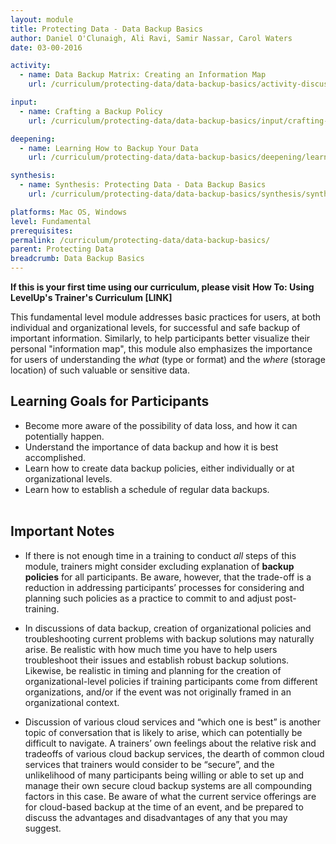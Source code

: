 ```yaml
---
layout: module
title: Protecting Data - Data Backup Basics
author: Daniel O'Clunaigh, Ali Ravi, Samir Nassar, Carol Waters
date: 03-00-2016

activity:
  - name: Data Backup Matrix: Creating an Information Map
    url: /curriculum/protecting-data/data-backup-basics/activity-discussion/data-backup-matrix-creating-information-map

input:
  - name: Crafting a Backup Policy
    url: /curriculum/protecting-data/data-backup-basics/input/crafting-backup-policy

deepening:
  - name: Learning How to Backup Your Data
    url: /curriculum/protecting-data/data-backup-basics/deepening/learning-how-to-backup-your-data

synthesis:
  - name: Synthesis: Protecting Data - Data Backup Basics
    url: /curriculum/protecting-data/data-backup-basics/synthesis/synthesis-data-backup-basics

platforms: Mac OS, Windows
level: Fundamental
prerequisites:
permalink: /curriculum/protecting-data/data-backup-basics/
parent: Protecting Data
breadcrumb: Data Backup Basics
---
```


**If this is your first time using our curriculum, please visit** **How To: Using LevelUp's Trainer's Curriculum [LINK]**

This fundamental level module addresses basic practices for users, at both individual and organizational levels, for successful and safe backup of important information. Similarly, to help participants better visualize their personal "information map", this module also emphasizes the importance for users of understanding the *what* (type or format) and the *where* (storage location) of such valuable or sensitive data.

## Learning Goals for Participants

- Become more aware of the possibility of data loss, and how it can potentially happen.
- Understand the importance of data backup and how it is best accomplished.
- Learn how to create data backup policies, either individually or at organizational levels.
- Learn how to establish a schedule of regular data backups.
<br><br>

## Important Notes

- If there is not enough time in a training to conduct *all* steps of this module, trainers might consider excluding explanation of **backup policies** for all participants. Be aware, however, that the trade-off is a reduction in addressing participants’ processes for considering and planning such policies as a practice to commit to and adjust post-training.

- In discussions of data backup, creation of organizational policies and troubleshooting current problems with backup solutions may naturally arise. Be realistic with how much time you have to help users troubleshoot their issues and establish robust backup solutions. Likewise, be realistic in timing and planning for the creation of organizational-level policies if training participants come from different organizations, and/or if the event was not originally framed in an organizational context.

- Discussion of various cloud services and “which one is best” is another topic of conversation that is likely to arise, which can potentially be difficult to navigate. A trainers’ own feelings about the relative risk and tradeoffs of various cloud backup services, the dearth of common cloud services that trainers would consider to be “secure”, and the unlikelihood of many participants being willing or able to set up and manage their own secure cloud backup systems are all compounding factors in this case. Be aware of what the current service offerings are for cloud-based backup at the time of an event, and be prepared to discuss the advantages and disadvantages of any that you may suggest.
